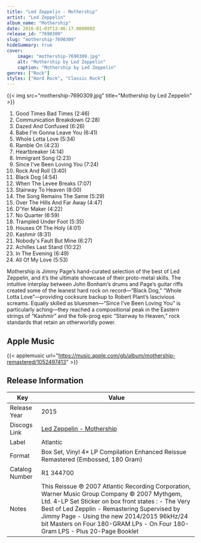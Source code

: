 ```yaml
---
title: "Led Zeppelin - Mothership"
artist: "Led Zeppelin"
album_name: "Mothership"
date: 2016-01-03T13:46:17.000000Z
release_id: "7690309"
slug: "mothership-7690309"
hideSummary: true
cover:
    image: "mothership-7690309.jpg"
    alt: "Mothership by Led Zeppelin"
    caption: "Mothership by Led Zeppelin"
genres: ["Rock"]
styles: ["Hard Rock", "Classic Rock"]
---
```


{{< img src="mothership-7690309.jpg" title="Mothership by Led Zeppelin" >}}

<!-- section break -->

1. Good Times Bad Times (2:46)
2. Communication Breakdown (2:28)
3. Dazed And Confused (6:26)
4. Babe I'm Gonna Leave You (6:41)
5. Whole Lotta Love (5:34)
6. Ramble On (4:23)
7. Heartbreaker (4:14)
8. Immigrant Song (2:23)
9. Since I've Been Loving You (7:24)
10. Rock And Roll (3:40)
11. Black Dog (4:54)
12. When The Levee Breaks (7:07)
13. Stairway To Heaven (8:00)
14. The Song Remains The Same (5:29)
15. Over The Hills And Far Away (4:47)
16. D'Yer Maker (4:22)
17. No Quarter (6:59)
18. Trampled Under Foot (5:35)
19. Houses Of The Holy (4:01)
20. Kashmir (8:31)
21. Nobody's Fault But Mine (6:27)
22. Achilles Last Stand (10:22)
23. In The Evening (6:49)
24. All Of My Love (5:53)

<!-- section break -->


Mothership is Jimmy Page’s hand-curated selection of the best of Led Zeppelin, and it’s the ultimate showcase of their proto-metal skills. The intuitive interplay between John Bonham’s drums and Page’s guitar riffs created some of the leanest hard rock on record—“Black Dog,” “Whole Lotta Love”—providing cocksure backup to Robert Plant’s lascivious screams. Equally skilled as bluesmen—“Since I’ve Been Loving You” is particularly aching—they reached a compositional peak in the Eastern strings of “Kashmir” and the folk-prog epic “Stairway to Heaven,” rock standards that retain an otherworldly power.



## Apple Music
{{< applemusic url="https://music.apple.com/gb/album/mothership-remastered/1052497413" >}}






## Release Information
|  Key           | Value                                                |
| ---------------| ---------------------------------------------------- |
| Release Year   | 2015                                   |
| Discogs Link   | [Led Zeppelin - Mothership](https://www.discogs.com/release/7690309-Led-Zeppelin-Mothership) |
| Label          | Atlantic |
| Format         | Box Set, Vinyl 4× LP Compilation Enhanced Reissue Remastered (Embossed, 180 Gram) |
| Catalog Number | R1 344700 |
| Notes | This Reissue ℗ 2007 Atlantic Recording Corporation, Warner Music Group Company   © 2007 Mythgem, Ltd.  4-LP Set  Sticker on box front states :   - The Very Best of Led Zepplin - Remastering Supervised by Jimmy Page - Using the new 2014/2015 96kHz/24 bit Masters on Four 180-GRAM LPs - On Four 180-Gram LPS - Plus 20-Page Booklet  |